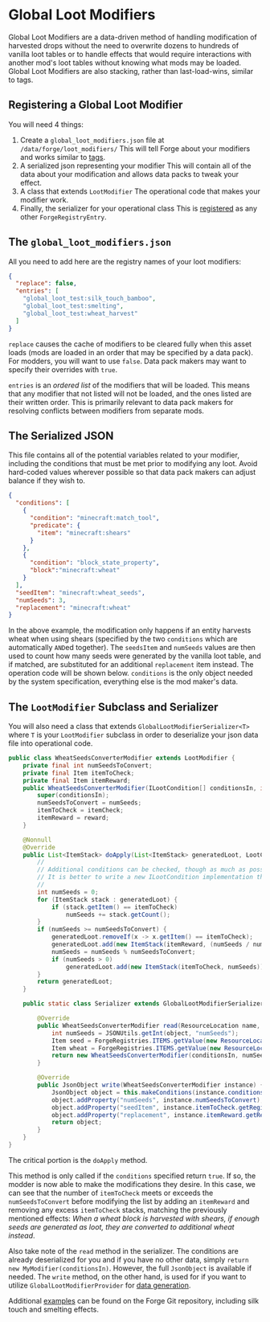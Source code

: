 Global Loot Modifiers
===========

Global Loot Modifiers are a data-driven method of handling modification of harvested drops without the need to overwrite dozens to hundreds of vanilla loot tables or to handle effects that would require interactions with another mod's loot tables without knowing what mods may be loaded. Global Loot Modifiers are also stacking, rather than last-load-wins, similar to tags.

Registering a Global Loot Modifier
-------------------------------

You will need 4 things:
1. Create a `global_loot_modifiers.json` file at `/data/forge/loot_modifiers/`
	This will tell Forge about your modifiers and works similar to [tags][].
2. A serialized json representing your modifier
    This will contain all of the data about your modification and allows data packs to tweak your effect.
3. A class that extends `LootModifier`
    The operational code that makes your modifier work.
4. Finally, the serializer for your operational class
	This is [registered] as any other `ForgeRegistryEntry`.

The `global_loot_modifiers.json`
-------------------------------

All you need to add here are the registry names of your loot modifiers:
```json
{
  "replace": false,
  "entries": [
    "global_loot_test:silk_touch_bamboo",
    "global_loot_test:smelting",
    "global_loot_test:wheat_harvest"
  ]
}
```

`replace` causes the cache of modifiers to be cleared fully when this asset loads (mods are loaded in an order that may be specified by a data pack). For modders, you will want to use `false`. Data pack makers may want to specify their overrides with `true`.

`entries` is an *ordered list* of the modifiers that will be loaded. This means that any modifier that not listed will not be loaded, and the ones listed are their written order. This is primarily relevant to data pack makers for resolving conflicts between modifiers from separate mods.

The Serialized JSON
-------------------------------

This file contains all of the potential variables related to your modifier, including the conditions that must be met prior to modifying any loot. Avoid hard-coded values wherever possible so that data pack makers can adjust balance if they wish to.
```json
{
  "conditions": [
    {
      "condition": "minecraft:match_tool",
      "predicate": {
        "item": "minecraft:shears"
      }
    },
    {
      "condition": "block_state_property",
      "block":"minecraft:wheat"
    }
  ],
  "seedItem": "minecraft:wheat_seeds",
  "numSeeds": 3,
  "replacement": "minecraft:wheat"
}
```

In the above example, the modification only happens if an entity harvests wheat when using shears (specified by the two `conditions` which are automatically `AND`ed together). The `seedsItem` and `numSeeds` values are then used to count how many seeds were generated by the vanilla loot table, and if matched, are substituted for an additional `replacement` item instead. The operation code will be shown below.
`conditions` is the only object needed by the system specification, everything else is the mod maker's data.

The `LootModifier` Subclass and Serializer
-------------------------------

You will also need a class that extends `GlobalLootModifierSerializer<T>` where `T` is your `LootModifier` subclass in order to deserialize your json data file into operational code.

```java
public class WheatSeedsConverterModifier extends LootModifier {
	private final int numSeedsToConvert;
	private final Item itemToCheck;
	private final Item itemReward;
	public WheatSeedsConverterModifier(ILootCondition[] conditionsIn, int numSeeds, Item itemCheck, Item reward) {
		super(conditionsIn);
		numSeedsToConvert = numSeeds;
		itemToCheck = itemCheck;
		itemReward = reward;
	}

	@Nonnull
	@Override
	public List<ItemStack> doApply(List<ItemStack> generatedLoot, LootContext context) {
		//
		// Additional conditions can be checked, though as much as possible should be parameterized via JSON data.
		// It is better to write a new ILootCondition implementation than to do things here.
		//
		int numSeeds = 0;
		for (ItemStack stack : generatedLoot) {
			if (stack.getItem() == itemToCheck)
				numSeeds += stack.getCount();
		}
		if (numSeeds >= numSeedsToConvert) {
			generatedLoot.removeIf(x -> x.getItem() == itemToCheck);
			generatedLoot.add(new ItemStack(itemReward, (numSeeds / numSeedsToConvert)));
			numSeeds = numSeeds % numSeedsToConvert;
			if (numSeeds > 0)
				generatedLoot.add(new ItemStack(itemToCheck, numSeeds));
		}
		return generatedLoot;
	}

	public static class Serializer extends GlobalLootModifierSerializer<WheatSeedsConverterModifier> {

		@Override
		public WheatSeedsConverterModifier read(ResourceLocation name, JsonObject object, ILootCondition[] conditionsIn) {
			int numSeeds = JSONUtils.getInt(object, "numSeeds");
			Item seed = ForgeRegistries.ITEMS.getValue(new ResourceLocation((JSONUtils.getString(object, "seedItem"))));
			Item wheat = ForgeRegistries.ITEMS.getValue(new ResourceLocation(JSONUtils.getString(object, "replacement")));
			return new WheatSeedsConverterModifier(conditionsIn, numSeeds, seed, wheat);
		}

		@Override
		public JsonObject write(WheatSeedsConverterModifier instance) {
            JsonObject object = this.makeConditions(instance.conditions);
            object.addProperty("numSeeds", instance.numSeedsToConvert);
            object.addProperty("seedItem", instance.itemToCheck.getRegistryName().toString());
            object.addProperty("replacement", instance.itemReward.getRegistryName().toString());
            return object;
        }
	}
}
```

The critical portion is the `doApply` method.

This method is only called if the `conditions` specified return `true`. If so, the modder is now able to make the modifications they desire. In this case, we can see that the number of `itemToCheck` meets or exceeds the `numSeedsToConvert` before modifying the list by adding an `itemReward` and removing any excess `itemToCheck` stacks, matching the previously mentioned effects: *When a wheat block is harvested with shears, if enough seeds are generated as loot, they are converted to additional wheat instead*.

Also take note of the `read` method in the serializer. The conditions are already deserialized for you and if you have no other data, simply `return new MyModifier(conditionsIn)`. However, the full `JsonObject` is available if needed. The `write` method, on the other hand, is used for if you want to utilize `GlobalLootModifierProvider` for [data generation][datagen].

Additional [examples] can be found on the Forge Git repository, including silk touch and smelting effects.

[tags]: ../utilities/tags.md
[registered]: ../concepts/registries.md#registering-things
[datagen]: ../datagen/intro.md
[examples]: https://github.com/MinecraftForge/MinecraftForge/blob/1.15.x/src/test/java/net/minecraftforge/debug/gameplay/loot/GlobalLootModifiersTest.java
